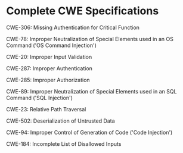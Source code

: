 

# Complete CWE Specifications

CWE-306: Missing Authentication for Critical Function

CWE-78: Improper Neutralization of Special Elements used in an OS Command ('OS Command Injection')

CWE-20: Improper Input Validation

CWE-287: Improper Authentication

CWE-285: Improper Authorization

CWE-89: Improper Neutralization of Special Elements used in an SQL Command ('SQL Injection')

CWE-23: Relative Path Traversal

CWE-502: Deserialization of Untrusted Data

CWE-94: Improper Control of Generation of Code ('Code Injection')

CWE-184: Incomplete List of Disallowed Inputs